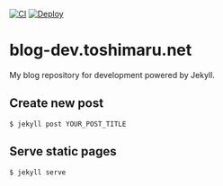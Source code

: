 [![CI](https://github.com/toshimaru/blog.toshimaru.net/actions/workflows/ci.yml/badge.svg)](https://github.com/toshimaru/blog.toshimaru.net/actions/workflows/ci.yml)
[![Deploy](https://github.com/toshimaru/blog.toshimaru.net/actions/workflows/deploy.yml/badge.svg)](https://github.com/toshimaru/blog.toshimaru.net/actions/workflows/deploy.yml)

# blog-dev.toshimaru.net

My blog repository for development powered by Jekyll.

## Create new post

```console
$ jekyll post YOUR_POST_TITLE
```

## Serve static pages

```console
$ jekyll serve
```
